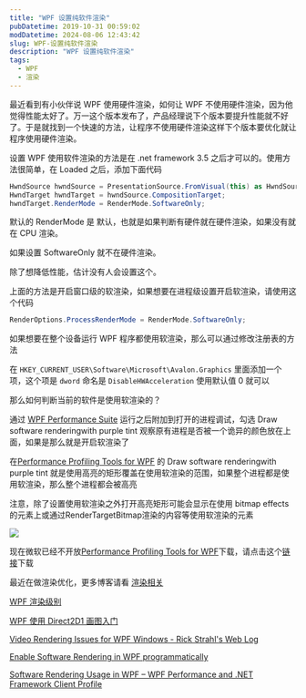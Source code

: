 ```yaml
---
title: "WPF 设置纯软件渲染"
pubDatetime: 2019-10-31 00:59:02
modDatetime: 2024-08-06 12:43:42
slug: WPF-设置纯软件渲染
description: "WPF 设置纯软件渲染"
tags:
  - WPF
  - 渲染
---
```





最近看到有小伙伴说 WPF 使用硬件渲染，如何让 WPF 不使用硬件渲染，因为他觉得性能太好了。万一这个版本发布了，产品经理说下个版本要提升性能就不好了。于是就找到一个快速的方法，让程序不使用硬件渲染这样下个版本要优化就让程序使用硬件渲染。

<!--more-->


<!-- CreateTime:2019/10/31 8:59:02 -->

<!-- 标签：WPF,渲染 -->

设置 WPF 使用软件渲染的方法是在 .net framework 3.5 之后才可以的。使用方法很简单，在 Loaded 之后，添加下面代码

```csharp
HwndSource hwndSource = PresentationSource.FromVisual(this) as HwndSource;
HwndTarget hwndTarget = hwndSource.CompositionTarget;
hwndTarget.RenderMode = RenderMode.SoftwareOnly;
```

默认的 RenderMode 是 默认，也就是如果判断有硬件就在硬件渲染，如果没有就在 CPU 渲染。

如果设置 SoftwareOnly 就不在硬件渲染。

除了想降低性能，估计没有人会设置这个。

上面的方法是开启窗口级的软渲染，如果想要在进程级设置开启软渲染，请使用这个代码

```csharp
RenderOptions.ProcessRenderMode = RenderMode.SoftwareOnly; 
```

如果想要在整个设备运行 WPF 程序都使用软渲染，那么可以通过修改注册表的方法

在 `HKEY_CURRENT_USER\Software\Microsoft\Avalon.Graphics` 里面添加一个项，这个项是 `dword` 命名是 `DisableHWAcceleration` 使用默认值 0 就可以

那么如何判断当前的软件是使用软渲染的？

通过 [WPF Performance Suite](https://docs.microsoft.com/en-us/previous-versions/aa969767(v=vs.110) ) 运行之后附加到打开的进程调试，勾选 Draw software renderingwith purple tint 观察原有进程是否被一个诡异的颜色放在上面，如果是那么就是开启软渲染了

在[Performance Profiling Tools for WPF](https://docs.microsoft.com/en-us/previous-versions/aa969767(v=vs.110) ) 的 Draw software renderingwith purple tint 就是使用高亮的矩形覆盖在使用软渲染的范围，如果整个进程都是使用软渲染，那么整个进程都会被高亮

注意，除了设置使用软渲染之外打开高亮矩形可能会显示在使用 bitmap effects 的元素上或通过RenderTargetBitmap渲染的内容等使用软渲染的元素

<!-- ![](images/img-WPF 设置纯软件渲染0.png) -->

![](images/img-lindexi%2F201937185522636.png)

现在微软已经不开放[Performance Profiling Tools for WPF](https://docs.microsoft.com/en-us/previous-versions/aa969767(v=vs.110) )下载，请点击这个[链接](https://download.microsoft.com/download/A/6/A/A6AC035D-DA3F-4F0C-ADA4-37C8E5D34E3D/setup/WinSDKPerformanceToolKit_amd64/wpt_x64.msi)下载

最近在做渲染优化，更多博客请看 [渲染相关](https://blog.lindexi.com/post/%E6%B8%B2%E6%9F%93.html )

[WPF 渲染级别](https://blog.lindexi.com/post/WPF-%E6%B8%B2%E6%9F%93%E7%BA%A7%E5%88%AB.html )

[WPF 使用 Direct2D1 画图入门](https://blog.lindexi.com/post/WPF-%E4%BD%BF%E7%94%A8-Direct2D1-%E7%94%BB%E5%9B%BE%E5%85%A5%E9%97%A8.html )

[Video Rendering Issues for WPF Windows - Rick Strahl's Web Log](https://weblog.west-wind.com/posts/2017/Feb/13/Video-Rendering-Issues-for-WPF-Windows )

[Enable Software Rendering in WPF programmatically](https://codeblitz.wordpress.com/2010/09/15/enable-software-rendering-in-wpf-programmatically/ )

[Software Rendering Usage in WPF – WPF Performance and .NET Framework Client Profile](https://blogs.msdn.microsoft.com/jgoldb/2010/06/22/software-rendering-usage-in-wpf/ )

